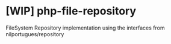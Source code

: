 # [WIP] php-file-repository
FileSystem Repository implementation using the interfaces from nilportugues/repository
